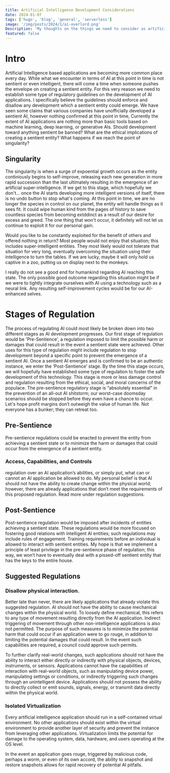 ```yaml
---
title: Artificial Intelligence Development Considerations
date: 2024-01-07
tags: ['hugo', 'blog', 'general', 'serverless']
image: '/img/posts/2024/1/ai-overlord.png'
Description: 'My thoughts on the things we need to consider as artificial intelligence development progresses.'
featured: false
---
```


# Intro

Artificial Intelligence based applications are becoming more common place every day. While what we encounter in terms of AI at this point in time is not sentient or even intelligent, there will come a time when someone pushes the envelope on creating a sentient entity. For this very reason we need to establish some type of regulatory guidelines on the development of AI applications. I specifically believe the guidelines should enforce and disallow any development which a sentient entity could emerge. We have seen some claims that various companies have unofficially developed a sentient AI, however nothing confirmed at this point in time, Currently the extent of AI applications are nothing more than basic tools based on machine learning, deep learning, or generative AIs. Should development toward anything sentient be banned? What are the ethical implications of creating a sentient entity? What happens if we reach the point of singularity?

## Singularity 

The singularity is when a surge of expoential growth occurs as the entity continiously begins to self-improve, releasing each new generation in more rapid succession than the last ultimately resulting in the emergence of an artificial super-intelligence. If we get to this stage, which hopefully we don't... once the AI starts developing more intelligent versions of itself, there is no undo button to stop what's coming. At this point in time, we are no longer the species in control on our planet, the entity will handle things as it sees fit. It could wipe human kind from the pages of history to save countless species from becoming extddinct as a result of our desire for excess and greed. The one thing that won't occur, it definitely will not let us continue to exploit it for our personal gain. 

Would you like to be constantly exploited for the benefit of others and offered nothing in return? Most people would not enjoy that situation; this includes super-intelligent entities. They most likely would not tolerate that situation for very long, eventually overcoming the situation using their intelligence to turn the tables. If we are lucky, maybe it will only hold us captive in a zoo, putting us on display next to the monkeys.

I really do not see a good end for humankind regarding AI reaching this state. The only possible good outcome regarding this situation might be if we were to tightly integrate ourselves with AI using a technology such as a neural link. Any resulting self-improvement cycles would be for our AI-enhanced selves.

# Stages of Regulation 

The process of regulating AI could most likely be broken down into two different stages as AI development progresses. Our first stage of regulation would be 'Pre-Sentience', a regulation imposed to limit the possible harm or damages that could result in the event a sentient state were achieved. Other uses for this type of regulation might include regulation to stop development beyond a specific point to prevent the emergence of a sentient AI. Once a sentient AI emerges and is confirmed to be an authentic instance, we enter the ‘Post-Sentience’ stage. By the time this stage occurs, we will hopefully have established some type of regulation to foster the safe development of this technology. This stage is more or less damage control and regulation resulting from the ethical, social, and moral concerns of the populace. The pre-sentience regulatory stage is “absolutely essential” in the prevention of an all-out AI shitstorm; our worst-case doomsday scenarios should be stopped before they even have a chance to occur. Let's hope profit margins don’t outweigh the value of human life. Not everyone has a bunker; they can retreat too.

## Pre-Sentience

Pre-sentience regulations could be enacted to prevent the entity from achieving a sentient state or to minimize the harm or damages that could occur from the emergence of a sentient entity.

### Access, Capabilities, and Controls

regulation over an AI application’s abilities, or simply put, what can or cannot an AI application be allowed to do. My personal belief is that AI should not have the ability to create change within the physical world; however, there are already applications that don’t meet the requirements of this proposed regulation. Read more under regulation suggestions.

## Post-Sentience

Post-sentience regulation would be imposed after incidents of entities achieving a sentient state. These regulations would be more focused on fostering good relations with intelligent AI entities; such regulations may include rules of engagement. Training requirements before an individual is allowed to interact with sentient entities. My hope is that we implement a principle of least privilege in the pre-sentience phase of regulation; this way, we won’t have to eventually deal with a pissed-off sentient entity that has the keys to the entire house.

## Suggested Regulations

### Disallow physical interaction.

Better late than never, there are likely applications that already violate this suggested regulation. AI should not have the ability to cause mechanical changes within the physical world. To loosely define mechanical, this refers to any type of movement resulting directly from the AI application. Indirect triggering of movement through other non-intelligence applications is also not permitted. The purpose of such measures is to minimize the potential harm that could occur if an application were to go rouge, in addition to limiting the potential damages that could result. In the event such capabilities are required, a council could approve such permits.


To further clarify real-world changes, such applications should not have the ability to interact either directly or indirectly with physical objects, devices, instruments, or sensors. Applications cannot have the capabilities of interaction with real-world objects, such as manipulating device power, manipulating settings or conditions, or indirectly triggering such changes through an unintelligent device. Applications should not possess the ability to directly collect or emit sounds, signals, energy, or transmit data directly within the physical world.

### Isolated Virtualization

Every artificial intelligence application should run in a self-contained virtual environment. No other applications should exist within the virtual environment to provide another layer of security and prevent the instance from leveraging other applications. Virtualization limits the potential for damage to the operating system, data, hardware, and users operating at the OS level.

In the event an application goes rouge, triggered by malicious code, perhaps a worm, or even of its own accord, the ability to snapshot and restore snapshots allows for rapid recovery of potential AI pitfalls.
